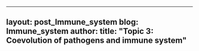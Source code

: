 
---
layout: post_Immune_system
blog: Immune_system
author: 
title: "Topic 3: Coevolution of pathogens and immune system"
---


